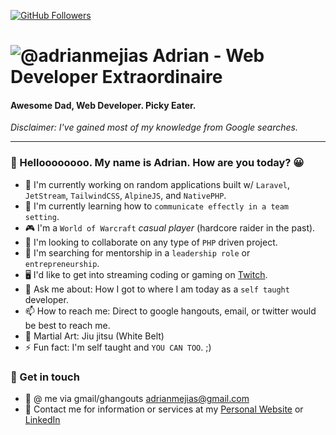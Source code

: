 [![GitHub Followers](https://img.shields.io/github/followers/adrianmejias.svg?style=social&label=Follow&maxAge=2592000)](https://github.com/adrianmejias?tab=followers)

# ![@adrianmejias](https://avatars0.githubusercontent.com/u/1440288?s=25&v=4) Adrian - Web Developer Extraordinaire

#### Awesome Dad, Web Developer. Picky Eater.

_Disclaimer: I've gained most of my knowledge from Google searches._

---

### 👋 Helloooooooo. My name is Adrian. How are you today? 😀

- 🔭 I'm currently working on random applications built w/ `Laravel`, `JetStream`, `TailwindCSS`, `AlpineJS`, and `NativePHP`.
- 🌱 I'm currently learning how to `communicate effectly in a team setting`.
- 🎮 I'm a `World of Warcraft` _casual player_ (hardcore raider in the past).
- 👯 I'm looking to collaborate on any type of `PHP` driven project.
- 🤔 I'm searching for mentorship in a `leadership role` or `entrepreneurship`.
- 🖥️ I'd like to get into streaming coding or gaming on [Twitch](https://bit.ly/abstract-coding-twitch).
- 💬 Ask me about: How I got to where I am today as a `self taught` developer.
- 📫 How to reach me: Direct to google hangouts, email, or twitter would be best to reach me.
- 💪 Martial Art: Jiu jitsu (White Belt)
- ⚡ Fun fact: I'm self taught and `YOU CAN TOO`. ;)

### 💌 Get in touch

- 🔑 @ me via gmail/ghangouts [adrianmejias@gmail.com](https://hangouts.google.com)
- 💜 Contact me for information or services at my [Personal Website](https://adrianmejias.com) or [LinkedIn](https://bit.ly/adrian-mejias-linkedin)
